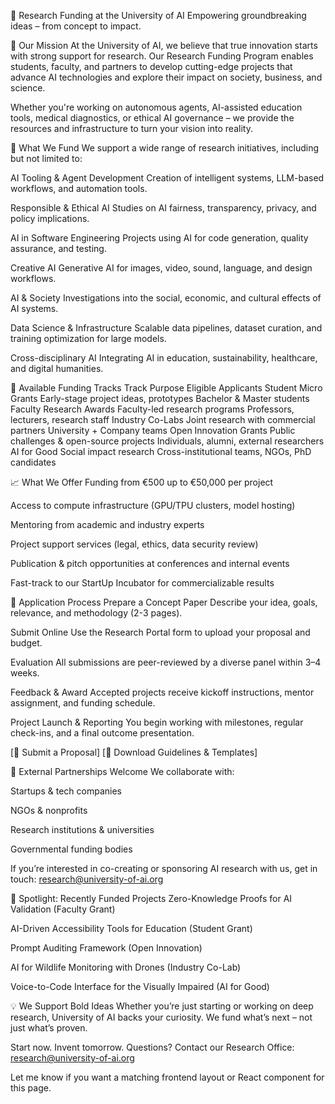 🔬 Research Funding at the University of AI
Empowering groundbreaking ideas – from concept to impact.

🚀 Our Mission
At the University of AI, we believe that true innovation starts with strong support for research. Our Research Funding Program enables students, faculty, and partners to develop cutting-edge projects that advance AI technologies and explore their impact on society, business, and science.

Whether you're working on autonomous agents, AI-assisted education tools, medical diagnostics, or ethical AI governance – we provide the resources and infrastructure to turn your vision into reality.

🎯 What We Fund
We support a wide range of research initiatives, including but not limited to:

AI Tooling & Agent Development
Creation of intelligent systems, LLM-based workflows, and automation tools.

Responsible & Ethical AI
Studies on AI fairness, transparency, privacy, and policy implications.

AI in Software Engineering
Projects using AI for code generation, quality assurance, and testing.

Creative AI
Generative AI for images, video, sound, language, and design workflows.

AI & Society
Investigations into the social, economic, and cultural effects of AI systems.

Data Science & Infrastructure
Scalable data pipelines, dataset curation, and training optimization for large models.

Cross-disciplinary AI
Integrating AI in education, sustainability, healthcare, and digital humanities.

📁 Available Funding Tracks
Track	Purpose	Eligible Applicants
Student Micro Grants	Early-stage project ideas, prototypes	Bachelor & Master students
Faculty Research Awards	Faculty-led research programs	Professors, lecturers, research staff
Industry Co-Labs	Joint research with commercial partners	University + Company teams
Open Innovation Grants	Public challenges & open-source projects	Individuals, alumni, external researchers
AI for Good	Social impact research	Cross-institutional teams, NGOs, PhD candidates

📈 What We Offer
Funding from €500 up to €50,000 per project

Access to compute infrastructure (GPU/TPU clusters, model hosting)

Mentoring from academic and industry experts

Project support services (legal, ethics, data security review)

Publication & pitch opportunities at conferences and internal events

Fast-track to our StartUp Incubator for commercializable results

🧾 Application Process
Prepare a Concept Paper
Describe your idea, goals, relevance, and methodology (2-3 pages).

Submit Online
Use the Research Portal form to upload your proposal and budget.

Evaluation
All submissions are peer-reviewed by a diverse panel within 3–4 weeks.

Feedback & Award
Accepted projects receive kickoff instructions, mentor assignment, and funding schedule.

Project Launch & Reporting
You begin working with milestones, regular check-ins, and a final outcome presentation.

[📝 Submit a Proposal]
[📄 Download Guidelines & Templates]

🤝 External Partnerships Welcome
We collaborate with:

Startups & tech companies

NGOs & nonprofits

Research institutions & universities

Governmental funding bodies

If you’re interested in co-creating or sponsoring AI research with us, get in touch:
research@university-of-ai.org

📍 Spotlight: Recently Funded Projects
Zero-Knowledge Proofs for AI Validation (Faculty Grant)

AI-Driven Accessibility Tools for Education (Student Grant)

Prompt Auditing Framework (Open Innovation)

AI for Wildlife Monitoring with Drones (Industry Co-Lab)

Voice-to-Code Interface for the Visually Impaired (AI for Good)

💡 We Support Bold Ideas
Whether you’re just starting or working on deep research, University of AI backs your curiosity. We fund what’s next – not just what’s proven.

Start now. Invent tomorrow.
Questions? Contact our Research Office: research@university-of-ai.org

Let me know if you want a matching frontend layout or React component for this page.